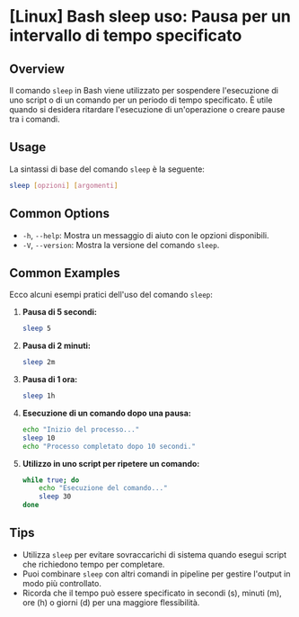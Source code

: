 # [Linux] Bash sleep uso: Pausa per un intervallo di tempo specificato

## Overview
Il comando `sleep` in Bash viene utilizzato per sospendere l'esecuzione di uno script o di un comando per un periodo di tempo specificato. È utile quando si desidera ritardare l'esecuzione di un'operazione o creare pause tra i comandi.

## Usage
La sintassi di base del comando `sleep` è la seguente:

```bash
sleep [opzioni] [argomenti]
```

## Common Options
- `-h`, `--help`: Mostra un messaggio di aiuto con le opzioni disponibili.
- `-V`, `--version`: Mostra la versione del comando `sleep`.

## Common Examples
Ecco alcuni esempi pratici dell'uso del comando `sleep`:

1. **Pausa di 5 secondi:**
   ```bash
   sleep 5
   ```

2. **Pausa di 2 minuti:**
   ```bash
   sleep 2m
   ```

3. **Pausa di 1 ora:**
   ```bash
   sleep 1h
   ```

4. **Esecuzione di un comando dopo una pausa:**
   ```bash
   echo "Inizio del processo..."
   sleep 10
   echo "Processo completato dopo 10 secondi."
   ```

5. **Utilizzo in uno script per ripetere un comando:**
   ```bash
   while true; do
       echo "Esecuzione del comando..."
       sleep 30
   done
   ```

## Tips
- Utilizza `sleep` per evitare sovraccarichi di sistema quando esegui script che richiedono tempo per completare.
- Puoi combinare `sleep` con altri comandi in pipeline per gestire l'output in modo più controllato.
- Ricorda che il tempo può essere specificato in secondi (s), minuti (m), ore (h) o giorni (d) per una maggiore flessibilità.
